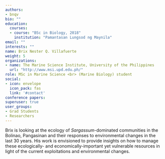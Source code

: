 ```yaml
---
authors:
- bnqv
bio: ""
education:
  courses:
  - course: "BSc in Biology, 2018"
    institution: "Pamantasan Lungsod ng Maynila"
email: ""
interests: ""
name: Brix Nester Q. Villafuerte
weight: 5
organizations:
- name: The Marine Science Institute, University of the Philippines
  url: "http://www.msi.upd.edu.ph/"
role: MSc in Marine Science <br> (Marine Biology) student 
social:
- icon: envelope
  icon_pack: fas
  link: '#contact'
conference papers:
superuser: true
user_groups:
- Grad Students
- Researchers
---
```


Brix is looking at the ecology of *Sargassum*-dominated communities in the Bolinao, Pangasinan and their responses to environmental changes in the last 30 years. His work is envisioned to provide insights on how to manage these ecologically- and economically-important yet vulnerable resources in light of the current exploitations and environmental changes.
